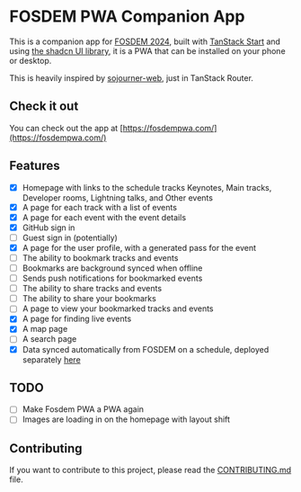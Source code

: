 # FOSDEM PWA Companion App

This is a companion app for [FOSDEM 2024](https://fosdem.org/2024/), built with [TanStack Start](https://tanstack.com/start/) and using [the shadcn UI library](https://ui.shadcn.com/), it is a PWA that can be installed on your phone or desktop.

This is heavily inspired by [sojourner-web](https://github.com/loomchild/sojourner-web/tree/master), just in TanStack Router.

## Check it out

You can check out the app at [https://fosdempwa.com/](https://fosdempwa.com/)

## Features

- [x] Homepage with links to the schedule tracks Keynotes, Main tracks, Developer rooms, Lightning talks, and Other events
- [x] A page for each track with a list of events
- [x] A page for each event with the event details
- [x] GitHub sign in
- [ ] Guest sign in (potentially)
- [x] A page for the user profile, with a generated pass for the event
- [ ] The ability to bookmark tracks and events
- [ ] Bookmarks are background synced when offline
- [ ] Sends push notifications for bookmarked events
- [ ] The ability to share tracks and events
- [ ] The ability to share your bookmarks
- [ ] A page to view your bookmarked tracks and events
- [x] A page for finding live events
- [x] A map page
- [ ] A search page
- [x] Data synced automatically from FOSDEM on a schedule, deployed separately [here](https://github.com/nicholasgriffintn/fosdem-pwa-build-data)

## TODO

- [ ] Make Fosdem PWA a PWA again
- [ ] Images are loading in on the homepage with layout shift

## Contributing

If you want to contribute to this project, please read the [CONTRIBUTING.md](CONTRIBUTING.md) file.
